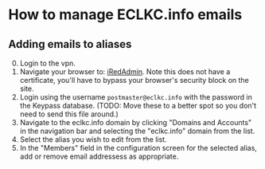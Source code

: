 # How to manage ECLKC.info emails

## Adding emails to aliases

0. Login to the vpn.
1. Navigate your browser to: [iRedAdmin](https://10.2.0.10/iredadmin/login). Note this does not have a certificate, you'll have to bypass your browser's security block on the site.
1. Login using the username `postmaster@eclkc.info` with the password in the Keypass database. (TODO: Move these to a better spot so you don't need to send this file around.)
1. Navigate to the eclkc.info domain by clicking "Domains and Accounts" in the navigation bar and selecting the "eclkc.info" domain from the list.
1. Select the alias you wish to edit from the list.
1. In the "Members" field in the configuration screen for the selected alias, add or remove email addressess as appropriate.
